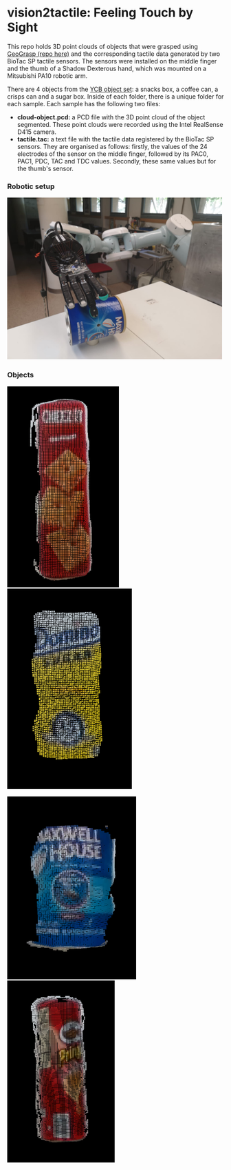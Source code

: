 # vision2tactile: Feeling Touch by Sight

This repo holds 3D point clouds of objects that were grasped using [GeoGrasp (repo here)](https://github.com/yayaneath/GeoGrasp) and the corresponding tactile data generated by two BioTac SP tactile sensors. The sensors were installed on the middle finger and the thumb of a Shadow Dexterous hand, which was mounted on a Mitsubishi PA10 robotic arm.

There are 4 objects from the [YCB object set](http://www.ycbbenchmarks.com/): a snacks box, a coffee can, a crisps can and a sugar box. Inside of each folder, there is a unique folder for each sample. Each sample has the following two files:

- **cloud-object.pcd:** a PCD file with the 3D point cloud of the object segmented. These point clouds were recorded using the Intel RealSense D415 camera.
- **tactile.tac:** a text file with the tactile data registered by the BioTac SP sensors. They are organised as follows: firstly, the values of the 24 electrodes of the sensor on the middle finger, followed by its PAC0, PAC1, PDC, TAC and TDC values. Secondly, these same values but for the thumb's sensor.

### Robotic setup

<img src="grasping.jpeg" width="500">

### Objects

<img src="cheezit.png" width="260"> <img src="sugar.png" width="290">

<img src="coffee.png" width="300"> <img src="pringles.png" width="250">
